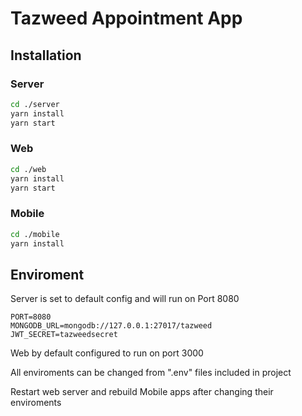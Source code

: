 # Tazweed Appointment App

## Installation

### Server

```bash
cd ./server
yarn install
yarn start
```

### Web

```bash
cd ./web
yarn install
yarn start
```
### Mobile

```bash
cd ./mobile
yarn install
```

## Enviroment

Server is set to default config and will run on Port 8080
```
PORT=8080
MONGODB_URL=mongodb://127.0.0.1:27017/tazweed
JWT_SECRET=tazweedsecret
```

Web by default configured to run on port 3000

All enviroments can be changed from ".env" files included in project

Restart web server and rebuild Mobile apps after changing their enviroments